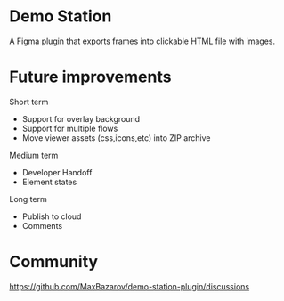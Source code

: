 # Demo Station

A Figma plugin that exports frames into clickable HTML file with images. 

# Future improvements
Short term
- Support for overlay background
- Support for multiple flows
- Move viewer assets (css,icons,etc) into ZIP archive

Medium term
- Developer Handoff
- Element states

Long term
- Publish to cloud
- Comments

# Community
https://github.com/MaxBazarov/demo-station-plugin/discussions
